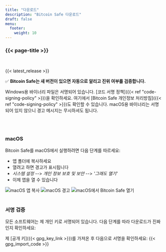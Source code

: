 ```yaml
---
title: "다운로드"
description: "Bitcoin Safe 다운로드"
draft: false
menu:
  footer:
    weight: 10
---
```


### {{< page-title >}} 

<br>

{{< latest_release >}}


✅ **Bitcoin Safe는 새 버전이 있으면 자동으로 알리고 진위 여부를 검증합니다.**


Windows용 바이너리 파일은 서명되어 있습니다. [코드 서명 정책]({{< ref "code-signing-policy" >}})을 확인하세요. 여기에서 [Bitcoin Safe 개인정보 처리방침]({{< ref "code-signing-policy" >}})도 확인할 수 있습니다. macOS용 바이너리는 서명되어 있지 않으니 경고 메시지는 무시하셔도 됩니다.

<br>
<br>

###  macOS 

Bitcoin Safe를 macOS에서 실행하려면 다음 단계를 따르세요:
- 앱 폴더에 복사하세요
- 열려고 하면 경고가 표시됩니다
- *시스템 설정* --> *개인 정보 보호 및 보안* --> *'그래도 열기'*
- 이제 앱을 열 수 있습니다


<img src="/images/mac/copy-app.png" alt="macOS 앱 복사"   /> 
<img src="/images/mac/warning.png" alt="macOS 경고"   /> 
<img src="/images/mac/disable.png" alt="macOS에서 Bitcoin Safe 열기"   /> 

<br>
<br>

###  서명 검증

모든 소프트웨어는 제 개인 키로 서명되어 있습니다. 다음 단계를 따라 다운로드가 진짜인지 확인하세요:

제 [공개 키]({{< gpg_key_link >}})를 가져온 후 다음으로 서명을 확인하세요:
{{< gpg_import_code >}}


<br> 
<br>


<!-- ### Alternative install  via pip  on Mac, Linux, or Windows 
PyPi: https://pypi.org/project/bitcoin-safe/
python -m pip install bitcoin-safe
python -m bitcoin_safe
-->